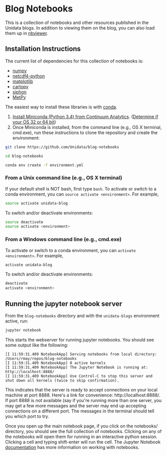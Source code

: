 # Blog Notebooks
This is a collection of notebooks and other resources published in the Unidata blogs. In
addition to viewing them on the blog, you can also load them up in
[nbviewer](http://nbviewer.jupyter.org/github/unidata/blog-notebooks/tree/master/).

## Installation Instructions

The current list of dependencies for this collection of notebooks is:

- [numpy](http://www.numpy.org/)
- [netcdf4-python](https://github.com/Unidata/netcdf4-python)
- [matplotlib](http://matplotlib.org/)
- [cartopy](http://scitools.org.uk/cartopy/)
- [siphon](https://github.com/Unidata/siphon)
- [MetPy](https://github.com/metpy/MetPy)

The easiest way to install these libraries is with [conda](http://conda.pydata.org/).

1. [Install Miniconda (Python 3.4) from Continuum Analytics](http://conda.pydata.org/miniconda.html).
  ([Determine if your OS 32 or 64 bit](http://www.akaipro.com/kb/article/1616#os_32_or_64_bit))
2. Once Miniconda is installed, from the command line (e.g., OS X terminal,
  cmd.exe), run these instructions to clone the repository and create the environment:

```sh
git clone https://github.com/Unidata/blog-notebooks

cd blog-notebooks

conda env create -f environment.yml
```

### From a Unix command line (e.g., OS X terminal)
If your default shell is NOT bash, first type `bash`.
To activate or switch to a conda environment, you can `source activate
<environment>`. For example,

```sh
source activate unidata-blog
```

To switch and/or deactivate environments:

```sh
source deactivate
source activate <environment>
```

### From a Windows command line (e.g., cmd.exe)

To activate or switch to a conda environment, you can `activate
<environment>`. For example,

```sh
activate unidata-blog
```

To switch and/or deactivate environments:

```sh
deactivate
activate <environment>
```

## Running the jupyter notebook server
From the `blog-notebooks` directory and with the `unidata-blogs` environment active,
run:

```sh
jupyter notebook
```

This starts the webserver for running jupyter notebooks. You should see some output like the following:

```
[I 11:59:31.409 NotebookApp] Serving notebooks from local directory: /Users/rmay/repos/blog-notebooks
[I 11:59:31.409 NotebookApp] 0 active kernels
[I 11:59:31.409 NotebookApp] The Jupyter Notebook is running at: http://localhost:8888/
[I 11:59:31.409 NotebookApp] Use Control-C to stop this server and shut down all kernels (twice to skip confirmation).
```

This indicates that the server is ready to accept connections on your local machine at port 8888.
Here's a link for convenience: http://localhost:8888/. If port 8888 is not available (say if you're running
more than one server, you may get a few more messages and the server may end up accepting connections on
a different port. The messages in the terminal should tell you which port to try.

Once you open up the main notebook page, if you click on the notebooks/ directory, you should
see the full collection of notebooks. Clicking on any of the notebooks will open them for running
in an interactive python session. Clicking a cell and typing shift-enter will run the cell.
The Jupyter Notebook [documentation](https://jupyter-notebook-beginner-guide.readthedocs.org)
has more information on working with notebooks.
